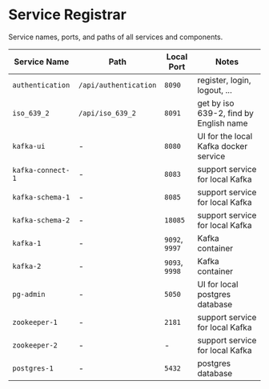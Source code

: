 # Service Registrar

Service names, ports, and paths of all services and components.

| Service Name | Path | Local Port | Notes |
| ---- | ---- | ---- | --- |
| `authentication` | `/api/authentication` | `8090` | register, login, logout, ... |
| `iso_639_2` | `/api/iso_639_2` | `8091` | get by iso 639-2, find by English name |
| `kafka-ui` | - | `8080` | UI for the local Kafka docker service |
| `kafka-connect-1` | - | `8083` | support service for local Kafka |
| `kafka-schema-1` | - | `8085` | support service for local Kafka |
| `kafka-schema-2` | - | `18085` | support service for local Kafka |
| `kafka-1` | - | `9092`, `9997` | Kafka container |
| `kafka-2` | - | `9093`, `9998` | Kafka container |
| `pg-admin` | - | `5050` | UI for local postgres database |
| `zookeeper-1` | - | `2181` | support service for local Kafka |
| `zookeeper-2` | - | - | support service for local Kafka |
| `postgres-1` | - | `5432` | postgres database |

